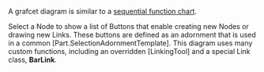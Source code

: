 ﻿A grafcet diagram is similar to a [sequential function chart](demo/SequentialFunction).

Select a Node to show a list of Buttons that enable creating new Nodes or drawing new Links.
These buttons are defined as an adornment that is used in a common [Part.SelectionAdornmentTemplate].
This diagram uses many custom functions, including an overridden [LinkingTool] and a special
Link class, **BarLink**.